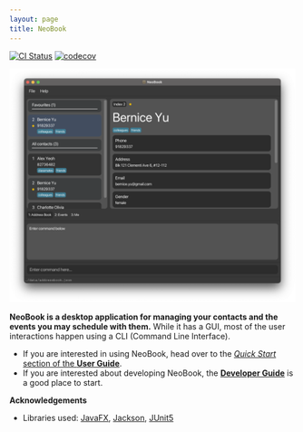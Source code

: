 ```yaml
---
layout: page
title: NeoBook
---
```


[![CI Status](https://github.com/AY2223S2-CS2103T-F12-3/tp/workflows/Java%20CI/badge.svg)](https://github.com/AY2223S2-CS2103T-F12-3/tp/actions)
[![codecov](https://codecov.io/gh/AY2223S2-CS2103T-F12-3/tp/branch/master/graph/badge.svg)](https://codecov.io/gh/AY2223S2-CS2103T-F12-3/tp)

![Ui](images/Ui.png)

**NeoBook is a desktop application for managing your contacts and the events you may schedule with them.** While it has a GUI, most of the user interactions happen using a CLI (Command Line Interface).

* If you are interested in using NeoBook, head over to the [_Quick Start_ section of the **User Guide**](UserGuide.html#quick-start).
* If you are interested about developing NeoBook, the [**Developer Guide**](DeveloperGuide.html) is a good place to start.


**Acknowledgements**

* Libraries used: [JavaFX](https://openjfx.io/), [Jackson](https://github.com/FasterXML/jackson), [JUnit5](https://github.com/junit-team/junit5)
